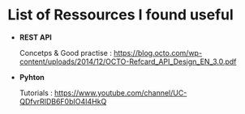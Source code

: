 # List of Ressources I found useful  

* **REST API** 

  Concetps & Good practise : https://blog.octo.com/wp-content/uploads/2014/12/OCTO-Refcard_API_Design_EN_3.0.pdf  

* **Pyhton**  

  Tutorials : https://www.youtube.com/channel/UC-QDfvrRIDB6F0bIO4I4HkQ
